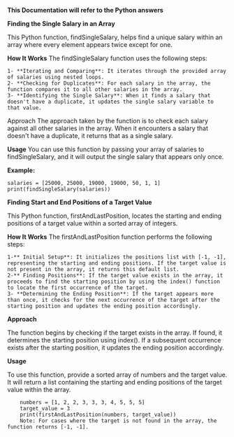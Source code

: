 **This Documentation will refer to the Python answers**

**Finding the Single Salary in an Array**

This Python function, findSingleSalary, helps find a unique salary within an array where every element appears twice except for one.

**How It Works**
The findSingleSalary function uses the following steps:

    1- **Iterating and Comparing**: It iterates through the provided array of salaries using nested loops.
    2- **Checking for Duplicates**: For each salary in the array, the function compares it to all other salaries in the array.
    3- **Identifying the Single Salary**: When it finds a salary that doesn't have a duplicate, it updates the single salary variable to that value.
Approach
The approach taken by the function is to check each salary against all other salaries in the array. When it encounters a salary that doesn't have a duplicate, it returns that as a single salary.

**Usage**
You can use this function by passing your array of salaries to findSingleSalary, and it will output the single salary that appears only once.

**Example:**

    salaries = [25000, 25000, 19000, 19000, 50, 1, 1]
    print(findSingleSalary(salaries))



 **Finding Start and End Positions of a Target Value**

This Python function, firstAndLastPosition, locates the starting and ending positions of a target value within a sorted array of integers.

**How It Works**
The firstAndLastPosition function performs the following steps:

    1-** Initial Setup**: It initializes the positions list with [-1, -1], representing the starting and ending positions. If the target value is not present in the array, it returns this default list.
    2-** Finding Positions**: If the target value exists in the array, it proceeds to find the starting position by using the index() function to locate the first occurrence of the target.
    3- **Determining the Ending Position**: If the target appears more than once, it checks for the next occurrence of the target after the starting position and updates the ending position accordingly.

**Approach**

The function begins by checking if the target exists in the array. If found, it determines the starting position using index(). If a subsequent occurrence exists after the starting position, it updates the ending position accordingly.

**Usage**

To use this function, provide a sorted array of numbers and the target value. It will return a list containing the starting and ending positions of the target value within the array.


        numbers = [1, 2, 2, 3, 3, 3, 4, 5, 5, 5]
        target_value = 3
        print(firstAndLastPosition(numbers, target_value))
        Note: For cases where the target is not found in the array, the function returns [-1, -1].
